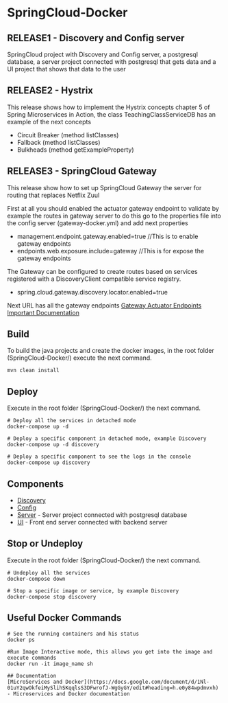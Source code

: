 # SpringCloud-Docker

## RELEASE1 - Discovery and Config server 

SpringCloud project with Discovery and Config server, a postgresql database, a server project connected with postgresql that gets data and a UI project that shows that data to the user 

## RELEASE2 - Hystrix
This release shows how to implement the Hystrix concepts chapter 5 of Spring Microservices in Action, the class TeachingClassServiceDB has an example of the next concepts

* Circuit Breaker (method listClasses)
* Fallback (method listClasses)
* Bulkheads (method getExampleProperty)

## RELEASE3 - SpringCloud Gateway
This release show how to set up SpringCloud Gateway the server for routing that replaces Netflix Zuul

First at all you should enabled the actuator gateway endpoint to validate by example the routes in gateway server to do this go to the properties file into the config server (gateway-docker.yml) and add next properties
* management.endpoint.gateway.enabled=true //This is to enable gateway endpoints
* endpoints.web.exposure.include=gateway //This is for expose the gateway endpoints 

The Gateway can be configured to create routes based on services registered with a DiscoveryClient compatible service registry. 
* spring.cloud.gateway.discovery.locator.enabled=true

Next URL has all the gateway endpoints
[Gateway Actuator Endpoints](https://cloud.spring.io/spring-cloud-gateway/reference/html/#recap-list-of-all-endpoints) 
[Important Documentation](https://github.com/spring-cloud/spring-cloud-gateway/blob/master/docs/src/main/asciidoc/spring-cloud-gateway.adoc#fluent-java-routes-api)

## Build
To build the java projects and create the docker images, in the root folder (SpringCloud-Docker/) execute the next command.

```
mvn clean install
```

## Deploy

Execute in the root folder (SpringCloud-Docker/) the next command.

```
# Deploy all the services in detached mode
docker-compose up -d

# Deploy a specific component in detached mode, example Discovery
docker-compose up -d discovery

# Deploy a specific component to see the logs in the console
docker-compose up discovery
```

## Components
* [Discovery](http://localhost:8761/) 
* [Config](http://localhost:8888/postgresql/docker)
* [Server](http://localhost:8081/class) - Server project connected with postgresql database
* [UI](http://localhost:8080) - Front end server connected with backend server 

## Stop or Undeploy

Execute in the root folder (SpringCloud-Docker/) the next command.

```
# Undeploy all the services
docker-compose down

# Stop a specific image or service, by example Discovery
docker-compose stop discovery

```

## Useful Docker Commands
```
# See the running containers and his status
docker ps

#Run Image Interactive mode, this allows you get into the image and execute commands
docker run -it image_name sh

## Documentation
[MicroServices and Docker](https://docs.google.com/document/d/1Nl-01uY2qwOkfeiMySlihSKqqlsS3DFwrofJ-WgGyGY/edit#heading=h.e0y84wpdmvxh) - Microservices and Docker documentation
